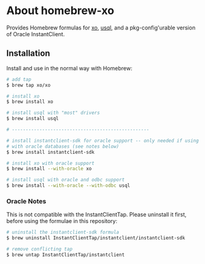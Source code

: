 # About homebrew-xo

Provides Homebrew formulas for [xo](https://github.com/xo/xo),
[usql](https://github.com/xo/usql), and a pkg-config'urable version of Oracle
InstantClient.

## Installation

Install and use in the normal way with Homebrew:

```sh
# add tap
$ brew tap xo/xo

# install xo
$ brew install xo

# install usql with "most" drivers
$ brew install usql

# --------------------------------------------------

# install instantclient-sdk for oracle support -- only needed if using xo/usql
# with oracle databases (see notes below)
$ brew install instantclient-sdk

# install xo with oracle support
$ brew install --with-oracle xo

# install usql with oracle and odbc support
$ brew install --with-oracle --with-odbc usql
```

### Oracle Notes

This is not compatible with the InstantClientTap. Please uninstall it first,
before using the formulae in this repository:

```sh
# uninstall the instantclient-sdk formula
$ brew uninstall InstantClientTap/instantclient/instantclient-sdk

# remove conflicting tap
$ brew untap InstantClientTap/instantclient
```
